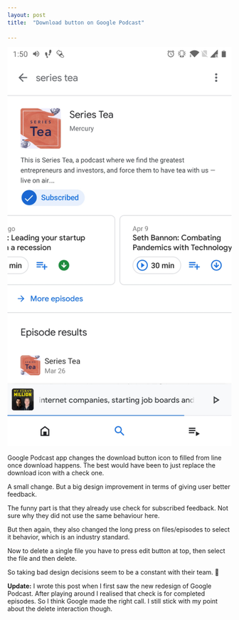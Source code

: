 ```yaml
---
layout: post
title:  "Download button on Google Podcast"

---
```


![Google Podcast](/assets/img/google_podcast.png)

Google Podcast app changes the download button icon to filled from line once download happens. The best would have been to just replace the download icon with a check one.

A small change. But a big design improvement in terms of giving user better feedback.

The funny part is that they already use check for subscribed feedback. Not sure why they did not use the same behaviour here.

But then again, they also changed the long press on files/episodes to select it behavior, which is an industry standard.

Now to delete a single file you have to press edit button at top, then select the file and then delete.

So taking bad design decisions seem to be a constant with their team. 🤷‍

**Update:** I wrote this post when I first saw the new redesign of Google Podcast. After playing around I realised that check is for completed episodes. So I think Google made the right call. I still stick with my point about the delete interaction though.
